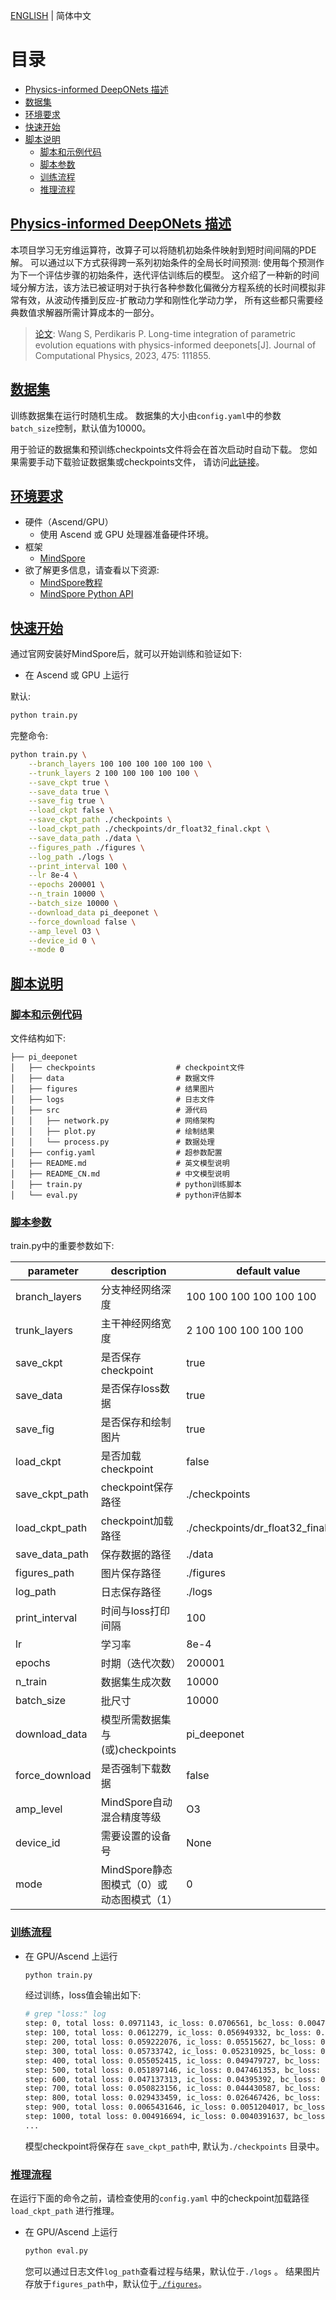 [ENGLISH](README.md) | 简体中文

# 目录

- [Physics-informed DeepONets 描述](#physics-informed-deeponets-描述)
- [数据集](#数据集)
- [环境要求](#环境要求)
- [快速开始](#快速开始)
- [脚本说明](#脚本说明)
    - [脚本和示例代码](#脚本和示例代码)
    - [脚本参数](#脚本参数)
    - [训练流程](#训练流程)
    - [推理流程](#推理流程)

## [Physics-informed DeepONets 描述](#目录)

本项目学习无穷维运算符，改算子可以将随机初始条件映射到短时间间隔的PDE解。
可以通过以下方式获得跨一系列初始条件的全局长时间预测:
使用每个预测作为下一个评估步骤的初始条件，迭代评估训练后的模型。
这介绍了一种新的时间域分解方法，该方法已被证明对于执行各种参数化偏微分方程系统的长时间模拟非常有效，从波动传播到反应-扩散动力学和刚性化学动力学，
所有这些都只需要经典数值求解器所需计算成本的一部分。

> [论文](https://www.sciencedirect.com/science/article/abs/pii/S0021999122009184): Wang S, Perdikaris P. Long-time
> integration of parametric evolution equations with physics-informed deeponets[J]. Journal of Computational Physics,
> 2023, 475: 111855.

## [数据集](#目录)

训练数据集在运行时随机生成。
数据集的大小由`config.yaml`中的参数`batch_size`控制，默认值为10000。

用于验证的数据集和预训练checkpoints文件将会在首次启动时自动下载。
您如果需要手动下载验证数据集或checkpoints文件，
请访问[此链接](https://download.mindspore.cn/mindscience/SciAI/sciai/model/pi_deeponet/)。

## [环境要求](#目录)

- 硬件（Ascend/GPU）
    - 使用 Ascend 或 GPU 处理器准备硬件环境。
- 框架
    - [MindSpore](https://www.mindspore.cn/install)
- 欲了解更多信息，请查看以下资源:
    - [MindSpore教程](https://www.mindspore.cn/tutorials/zh-CN/master/index.html)
    - [MindSpore Python API](https://www.mindspore.cn/docs/zh-CN/master/index.html)

## [快速开始](#目录)

通过官网安装好MindSpore后，就可以开始训练和验证如下:

- 在 Ascend 或 GPU 上运行

默认:

```bash
python train.py
```

完整命令:

```bash
python train.py \
    --branch_layers 100 100 100 100 100 100 \
    --trunk_layers 2 100 100 100 100 100 \
    --save_ckpt true \
    --save_data true \
    --save_fig true \
    --load_ckpt false \
    --save_ckpt_path ./checkpoints \
    --load_ckpt_path ./checkpoints/dr_float32_final.ckpt \
    --save_data_path ./data \
    --figures_path ./figures \
    --log_path ./logs \
    --print_interval 100 \
    --lr 8e-4 \
    --epochs 200001 \
    --n_train 10000 \
    --batch_size 10000 \
    --download_data pi_deeponet \
    --force_download false \
    --amp_level O3 \
    --device_id 0 \
    --mode 0
```

## [脚本说明](#目录)

### [脚本和示例代码](#目录)

文件结构如下:

```text
├── pi_deeponet
│   ├── checkpoints                  # checkpoint文件
│   ├── data                         # 数据文件
│   ├── figures                      # 结果图片
│   ├── logs                         # 日志文件
│   ├── src                          # 源代码
│   │   ├── network.py               # 网络架构
│   │   ├── plot.py                  # 绘制结果
│   │   └── process.py               # 数据处理
│   ├── config.yaml                  # 超参数配置
│   ├── README.md                    # 英文模型说明
│   ├── README_CN.md                 # 中文模型说明
│   ├── train.py                     # python训练脚本
│   └── eval.py                      # python评估脚本
```

### [脚本参数](#目录)

train.py中的重要参数如下:

| parameter      | description                | default value                       |
|----------------|----------------------------|-------------------------------------|
| branch_layers  | 分支神经网络深度                   | 100 100 100 100 100 100             |
| trunk_layers   | 主干神经网络宽度                   | 2 100 100 100 100 100               |
| save_ckpt      | 是否保存checkpoint             | true                                |
| save_data      | 是否保存loss数据                 | true                                |
| save_fig       | 是否保存和绘制图片                  | true                                |
| load_ckpt      | 是否加载checkpoint             | false                               |
| save_ckpt_path | checkpoint保存路径             | ./checkpoints                       |
| load_ckpt_path | checkpoint加载路径             | ./checkpoints/dr_float32_final.ckpt |
| save_data_path | 保存数据的路径                    | ./data                              |
| figures_path   | 图片保存路径                     | ./figures                           |
| log_path       | 日志保存路径                     | ./logs                              |
| print_interval | 时间与loss打印间隔                | 100                                 |
| lr             | 学习率                        | 8e-4                                |
| epochs         | 时期（迭代次数）                   | 200001                              |
| n_train        | 数据集生成次数                    | 10000                               |
| batch_size     | 批尺寸                        | 10000                               |
| download_data  | 模型所需数据集与(或)checkpoints     | pi_deeponet                         |
| force_download | 是否强制下载数据                   | false                               |
| amp_level      | MindSpore自动混合精度等级          | O3                                  |
| device_id      | 需要设置的设备号                   | None                                |
| mode           | MindSpore静态图模式（0）或动态图模式（1） | 0                                   |

### [训练流程](#目录)

- 在 GPU/Ascend 上运行

   ```bash
   python train.py
   ```

  经过训练，loss值会输出如下:

   ```bash
   # grep "loss:" log
  step: 0, total loss: 0.0971143, ic_loss: 0.0706561, bc_loss: 0.0047654584, res_loss: 0.021692745, interval: 9.959319114685059s, total: 9.959319114685059s
  step: 100, total loss: 0.0612279, ic_loss: 0.056949332, bc_loss: 0.0030672695, res_loss: 0.0012112984, interval: 9.085834741592407s, total: 19.045153856277466s
  step: 200, total loss: 0.059222076, ic_loss: 0.05515627, bc_loss: 0.0030886163, res_loss: 0.0009771917, interval: 9.108893632888794s, total: 28.15404748916626s
  step: 300, total loss: 0.05733742, ic_loss: 0.052310925, bc_loss: 0.003073115, res_loss: 0.0019533802, interval: 9.576531648635864s, total: 37.730579137802124s
  step: 400, total loss: 0.055052415, ic_loss: 0.049479727, bc_loss: 0.0032956824, res_loss: 0.0022770043, interval: 10.003910541534424s, total: 47.73448967933655s
  step: 500, total loss: 0.051897146, ic_loss: 0.047461353, bc_loss: 0.0025362624, res_loss: 0.0018995304, interval: 9.252656698226929s, total: 56.98714637756348s
  step: 600, total loss: 0.047137313, ic_loss: 0.04395392, bc_loss: 0.0014622104, res_loss: 0.0017211806, interval: 9.413921594619751s, total: 66.40106797218323s
  step: 700, total loss: 0.050823156, ic_loss: 0.044430587, bc_loss: 0.0040090764, res_loss: 0.002383494, interval: 9.160758018493652s, total: 75.56182599067688s
  step: 800, total loss: 0.029433459, ic_loss: 0.026467426, bc_loss: 0.00096403103, res_loss: 0.0020020034, interval: 8.86798882484436s, total: 84.42981481552124s
  step: 900, total loss: 0.0065431646, ic_loss: 0.0051204017, bc_loss: 0.0005367383, res_loss: 0.00088602427, interval: 9.333975076675415s, total: 93.76378989219666s
  step: 1000, total loss: 0.004916694, ic_loss: 0.0040391637, bc_loss: 0.00033330295, res_loss: 0.00054422737, interval: 9.447664737701416s, total: 103.21145462989807s
  ...
   ```

  模型checkpoint将保存在 `save_ckpt_path`中, 默认为`./checkpoints` 目录中。

### [推理流程](#目录)

在运行下面的命令之前，请检查使用的`config.yaml` 中的checkpoint加载路径`load_ckpt_path`
进行推理。

- 在 GPU/Ascend 上运行

   ```bash
   python eval.py
   ```

  您可以通过日志文件`log_path`查看过程与结果，默认位于`./logs` 。
  结果图片存放于`figures_path`中，默认位于[`./figures`](./figures)。